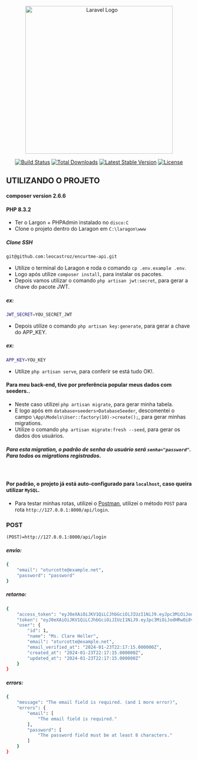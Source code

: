 <p align="center"><a href="https://laravel.com" target="_blank"><img src="https://raw.githubusercontent.com/laravel/art/master/logo-lockup/5%20SVG/2%20CMYK/1%20Full%20Color/laravel-logolockup-cmyk-red.svg" width="400" alt="Laravel Logo"></a></p>

<p align="center">
<a href="https://github.com/laravel/framework/actions"><img src="https://github.com/laravel/framework/workflows/tests/badge.svg" alt="Build Status"></a>
<a href="https://packagist.org/packages/laravel/framework"><img src="https://img.shields.io/packagist/dt/laravel/framework" alt="Total Downloads"></a>
<a href="https://packagist.org/packages/laravel/framework"><img src="https://img.shields.io/packagist/v/laravel/framework" alt="Latest Stable Version"></a>
<a href="https://packagist.org/packages/laravel/framework"><img src="https://img.shields.io/packagist/l/laravel/framework" alt="License"></a>
</p>

## UTILIZANDO O PROJETO

#### composer version 2.6.6
#### PHP 8.3.2


- Ter o Largon + PHPAdmin instalado no `disco:C`
- Clone o projeto dentro do Laragon em `C:\laragon\www`

##### Clone SSH
```sh
git@github.com:leocastroz/encurtme-api.git
```

- Utilize o terminal do Laragon e roda o comando `cp .env.example .env`.
- Logo após utilize `composer install`, para instalar os pacotes.
- Depois vamos utilizar o comando `php artisan jwt:secret`, para gerar a chave do pacote JWT.
##### ex:
```sh
JWT_SECRET=YOU_SECRET_JWT
```
- Depois utilize o comando `php artisan key:generate`, para gerar a chave do APP_KEY.
##### ex:
```sh
APP_KEY=YOU_KEY
```
- Utilize `php artisan serve`, para conferir se está tudo OK!.

#### Para meu back-end, tive por preferência popular meus dados com seeders..
- Neste caso utilizei `php artisan migrate`, para gerar minha tabela.
- E logo após em `database>seeders>DatabaseSeeder`, descomentei o campo `\App\Models\User::factory(10)->create();`, para gerar minhas migrations.
- Utilize o comando `php artisan migrate:fresh --seed`, para gerar os dados dos usuários.

##### Para esta migration, o padrão de senha do usuário será `senha="password"`. Para todos os migrations registrados.
</br>

#### Por padrão, o projeto já está auto-configurado para `localhost`, caso queira utilizar `MySQL`.
- Para testar minhas rotas, utilizei o <a href="https://www.postman.com/downloads/">Postman</a>, utilizei o método `POST` para rota `http://127.0.0.1:8000/api/login`.


### POST 

`(POST)=http://127.0.0.1:8000/api/login`

##### envio:
```sh
{
    "email": "oturcotte@example.net",
    "password": "password"
}

```

##### retorno:
```sh
{
    "access_token": "eyJ0eXAiOiJKV1QiLCJhbGciOiJIUzI1NiJ9.eyJpc3MiOiJodHRwOi8vMTI3LjAuMC4xOjgwMDAvYXBpL2xvZ2luIiwiaWF0IjoxNzA2MDc1Mjg2LCJleHAiOjE3MDYwNzg4ODYsIm5iZiI6MTcwNjA3NTI4NiwianRpIjoiQ2FsMFQ3aEdYUXNtZGZSMiIsInN1YiI6IjEiLCJwcnYiOiIyM2JkNWM4OTQ5ZjYwMGFkYjM5ZTcwMWM0MDA4NzJkYjdhNTk3NmY3In0.dcBEDkPVTR_eJCcgysRYVfpLcQXhkwZesv8hOYJdgSA",
    "token": "eyJ0eXAiOiJKV1QiLCJhbGciOiJIUzI1NiJ9.eyJpc3MiOiJodHRwOi8vMTI3LjAuMC4xOjgwMDAvYXBpL2xvZ2luIiwiaWF0IjoxNzA2MDc1Mjg2LCJleHAiOjE3MDYwNzg4ODYsIm5iZiI6MTcwNjA3NTI4NiwianRpIjoiQ2FsMFQ3aEdYUXNtZGZSMiIsInN1YiI6IjEiLCJwcnYiOiIyM2JkNWM4OTQ5ZjYwMGFkYjM5ZTcwMWM0MDA4NzJkYjdhNTk3NmY3In0.dcBEDkPVTR_eJCcgysRYVfpLcQXhkwZesv8hOYJdgSA",
    "user": {
        "id": 1,
        "name": "Ms. Clare Heller",
        "email": "oturcotte@example.net",
        "email_verified_at": "2024-01-23T22:17:15.000000Z",
        "created_at": "2024-01-23T22:17:15.000000Z",
        "updated_at": "2024-01-23T22:17:15.000000Z"
    }
}
```

##### errors:
```sh
{
    "message": "The email field is required. (and 1 more error)",
    "errors": {
        "email": [
            "The email field is required."
        ],
        "password": [
            "The password field must be at least 8 characters."
        ]
    }
}
```




